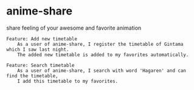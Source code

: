 anime-share
===========

share feeling of your awesome and favorite animation

    Feature: Add new timetable
        As a user of anime-share, I register the timetable of Gintama which I saw last night.
        The added new timetable is added to my favorites automatically.

    Feature: Search timetable
        As a user of anime-share, I search with word 'Hagaren' and can find the timetable,
        I add this timetable to my favorites.